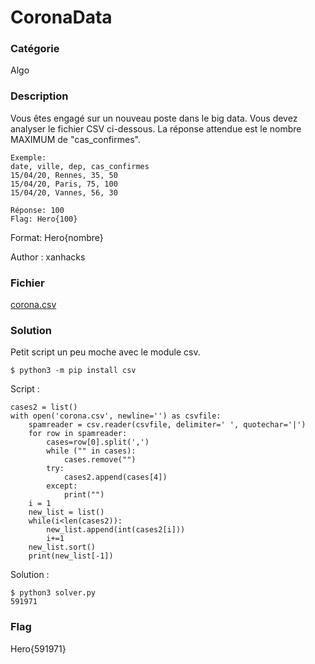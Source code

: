 # CoronaData

### Catégorie

Algo

### Description

Vous êtes engagé sur un nouveau poste dans le big data. Vous devez analyser le fichier CSV ci-dessous. La réponse attendue est le nombre MAXIMUM de "cas_confirmes".

```
Exemple:
date, ville, dep, cas_confirmes
15/04/20, Rennes, 35, 50
15/04/20, Paris, 75, 100
15/04/20, Vannes, 56, 30

Réponse: 100 
Flag: Hero{100}
```

Format: Hero{nombre}

Author : xanhacks
### Fichier

[corona.csv](corona.csv)


### Solution

Petit script un peu moche avec le module csv.

```
$ python3 -m pip install csv
```

Script :

```import csv
cases2 = list()
with open('corona.csv', newline='') as csvfile:
    spamreader = csv.reader(csvfile, delimiter=' ', quotechar='|')
    for row in spamreader:
        cases=row[0].split(',')
        while ("" in cases):
            cases.remove("")
        try:
            cases2.append(cases[4])
        except:
            print("")
    i = 1
    new_list = list()
    while(i<len(cases2)):
        new_list.append(int(cases2[i]))
        i+=1
    new_list.sort()
    print(new_list[-1])
```

Solution :

```
$ python3 solver.py
591971
```

### Flag

Hero{591971}
